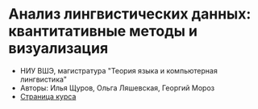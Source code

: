 # Анализ лингвистических данных: квантитативные методы и визуализация
- НИУ ВШЭ, магистратура "Теория языка и компьютерная лингвистика"
- Авторы: Илья Щуров, Ольга Ляшевская, Георгий Мороз
- [Страница курса](http://hsequantling.wikispaces.com/)
